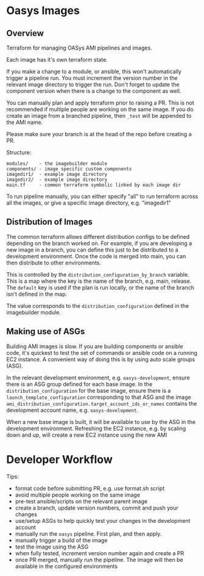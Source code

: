 # Oasys Images

## Overview

Terraform for managing OASys AMI pipelines and images.

Each image has it's own terraform state.

If you make a change to a module, or ansible, this won't automatically
trigger a pipeline run. You must increment the version number in the
relevant image directory to trigger the run. Don't forget to update
the component version when there is a change to the component as well.

You can manually plan and apply terraform prior to raising a PR. This is
not recommended if multiple people are working on the same image. If
you do create an image from a branched pipeline, then `_test` will be
appended to the AMI name.

Please make sure your branch is at the head of the repo before creating
a PR.

Structure:

```
modules/    - the imagebuilder module
components/ - image specific custom components
imagedir1/  - example image directory
imagedir2/  - example image directory
main.tf     - common terraform symbolic linked by each image dir
```

To run pipeline manually, you can either specify "all" to run terraform
across all the images, or give a specific image directory, e.g. "imagedir1"

## Distribution of Images

The common terraform allows different distribution configs to be defined
depending on the branch worked on. For example, if you are developing
a new image in a branch, you can define this just to be distributed to a
development environment. Once the code is merged into main, you can then
distribute to other environments.

This is controlled by the `distribution_configuration_by_branch` variable.
This is a map where the key is the name of the branch, e.g. main, release.
The `default` key is used if the plan is run locally, or the name of the
branch isn't defined in the map.

The value corresponds to the `distribution_configuration` defined in
the imagebuilder module.

## Making use of ASGs

Building AMI images is slow. If you are building components or
ansible code, it's quickest to test the set of commands or
ansible code on a running EC2 instance. A convenient way of doing
this is by using auto scale groups (ASG).

In the relevant development environment, e.g. `oasys-development`,
ensure there is an ASG group defined for each base image. In the
`distribution_configuration` for the base image, ensure there is
a `launch_template_configuration` corresponding to that ASG and
the image `ami_distribution_configuration.target_account_ids_or_names`
contains the development account name, e.g. `oasys-development`.

When a new base image is built, it will be available to use by the ASG
in the development environment. Refreshing the EC2 instance, e.g. by
scaling down and up, will create a new EC2 instance using the new AMI

# Developer Workflow

Tips:

- format code before submitting PR, e.g. use format.sh script
- avoid multiple people working on the same image
- pre-test ansible/scripts on the relevant parent image
- create a branch, update version numbers, commit and push your changes
- use/setup ASGs to help quickly test your changes in the development account
- manually run the `oasys` pipeline. First plan, and then apply.
- manually trigger a build of the image
- test the image using the ASG
- when fully tested, increment version number again and create a PR
- once PR merged, manually run the pipeline. The image will then be available in the configured environments
